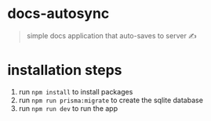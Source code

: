 # docs-autosync

> simple docs application that auto-saves to server ✍️

# installation steps

1. run `npm install` to install packages
2. run `npm run prisma:migrate` to create the sqlite database
3. run `npm run dev` to run the app